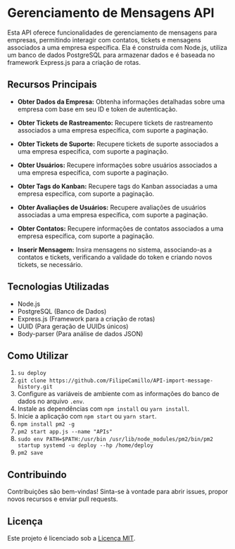 # Gerenciamento de Mensagens API

Esta API oferece funcionalidades de gerenciamento de mensagens para empresas, permitindo interagir com contatos, tickets e mensagens associados a uma empresa específica. Ela é construída com Node.js, utiliza um banco de dados PostgreSQL para armazenar dados e é baseada no framework Express.js para a criação de rotas.

## Recursos Principais

- **Obter Dados da Empresa:** Obtenha informações detalhadas sobre uma empresa com base em seu ID e token de autenticação.

- **Obter Tickets de Rastreamento:** Recupere tickets de rastreamento associados a uma empresa específica, com suporte a paginação.

- **Obter Tickets de Suporte:** Recupere tickets de suporte associados a uma empresa específica, com suporte a paginação.

- **Obter Usuários:** Recupere informações sobre usuários associados a uma empresa específica, com suporte a paginação.

- **Obter Tags do Kanban:** Recupere tags do Kanban associadas a uma empresa específica, com suporte a paginação.

- **Obter Avaliações de Usuários:** Recupere avaliações de usuários associadas a uma empresa específica, com suporte a paginação.

- **Obter Contatos:** Recupere informações de contatos associados a uma empresa específica, com suporte a paginação.

- **Inserir Mensagem:** Insira mensagens no sistema, associando-as a contatos e tickets, verificando a validade do token e criando novos tickets, se necessário.

## Tecnologias Utilizadas

- Node.js
- PostgreSQL (Banco de Dados)
- Express.js (Framework para a criação de rotas)
- UUID (Para geração de UUIDs únicos)
- Body-parser (Para análise de dados JSON)

## Como Utilizar

1. `su deploy`
2. `git clone https://github.com/FilipeCamillo/API-import-message-history.git`
3. Configure as variáveis de ambiente com as informações do banco de dados no arquivo `.env`.
4. Instale as dependências com `npm install` ou `yarn install`.
5. Inicie a aplicação com `npm start` ou `yarn start`.
6. `npm install pm2 -g`
7. `pm2 start app.js --name "APIs"`
8. `sudo env PATH=$PATH:/usr/bin /usr/lib/node_modules/pm2/bin/pm2 startup systemd -u deploy --hp /home/deploy`
9. `pm2 save`

## Contribuindo

Contribuições são bem-vindas! Sinta-se à vontade para abrir issues, propor novos recursos e enviar pull requests.

## Licença

Este projeto é licenciado sob a [Licença MIT](./LICENSE).

